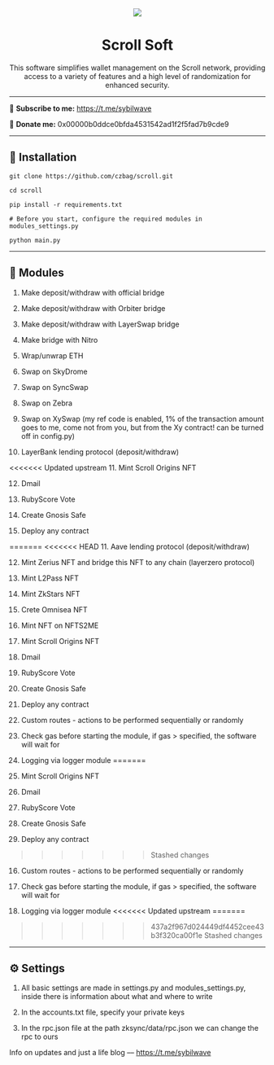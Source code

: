 <div align="center">
  <img src="https://i.imgur.com/Vaah2gJ.png"  />
  <h1>Scroll Soft</h1>
  <p>This software simplifies wallet management on the Scroll network, providing access to a variety of features and a high level of randomization for enhanced security.</p>
</div>

---

🔔 <b>Subscribe to me:</b> https://t.me/sybilwave

🤑 <b>Donate me:</b> 0x00000b0ddce0bfda4531542ad1f2f5fad7b9cde9

---
<h2>🚀 Installation</h2>

```
git clone https://github.com/czbag/scroll.git

cd scroll

pip install -r requirements.txt

# Before you start, configure the required modules in modules_settings.py

python main.py
```
---
<h2>🚨 Modules</h2>

1. Make deposit/withdraw with official bridge

2. Make deposit/withdraw with Orbiter bridge

3. Make deposit/withdraw with LayerSwap bridge

4. Make bridge with Nitro

5. Wrap/unwrap ETH

6. Swap on SkyDrome

7. Swap on SyncSwap

8. Swap on Zebra

9. Swap on XySwap (my ref code is enabled, 1% of the transaction amount goes to me, come not from you, but from the Xy contract! can be turned off in config.py)

10. LayerBank lending protocol (deposit/withdraw)

<<<<<<< Updated upstream
11. Mint Scroll Origins NFT

12. Dmail

13. RubyScore Vote

14. Create Gnosis Safe

15. Deploy any contract

=======
<<<<<<< HEAD
11. Aave lending protocol (deposit/withdraw)

12. Mint Zerius NFT and bridge this NFT to any chain (layerzero protocol)

13. Mint L2Pass NFT

14. Mint ZkStars NFT

15. Crete Omnisea NFT

16. Mint NFT on NFTS2ME

17. Mint Scroll Origins NFT

18. Dmail

19. RubyScore Vote

20. Create Gnosis Safe

21. Deploy any contract

22. Custom routes - actions to be performed sequentially or randomly

23. Check gas before starting the module, if gas > specified, the software will wait for

24. Logging via logger module
=======
11. Mint Scroll Origins NFT

12. Dmail

13. RubyScore Vote

14. Create Gnosis Safe

15. Deploy any contract

>>>>>>> Stashed changes
16. Custom routes - actions to be performed sequentially or randomly

17. Check gas before starting the module, if gas > specified, the software will wait for

18. Logging via logger module
<<<<<<< Updated upstream
=======
>>>>>>> 437a2f967d024449df4452cee43b3f320ca00f1e
>>>>>>> Stashed changes

---
<h2>⚙️ Settings</h2>

1) All basic settings are made in settings.py and modules_settings.py, inside there is information about what and where to write

2) In the accounts.txt file, specify your private keys

3) In the rpc.json file at the path zksync/data/rpc.json we can change the rpc to ours

Info on updates and just a life blog –– https://t.me/sybilwave
